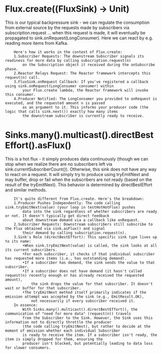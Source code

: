 # Flux.create((FluxSink<String>) -> Unit)

This is our typical backpressure sink - we can regulate the consumption from external source by the requests made by subscribers
via subscription.request ... when this request is made, it will eventually be propagated to sink.onRequest(LongConsumer).
Here we can react by e.g. reading more items from Kafka. 

        Here's how it works in the context of Flux.create:
        1.Subscriber Requests: The downstream Subscriber signals its readiness for more data by calling subscription.request(n)
            on the Subscription object it received during the onSubscribe phase.
        2.Reactor Relays Request: The Reactor framework intercepts this request(n) call.
        3.FluxSink.onRequest Callback: If you've registered a callback using sink.onRequest(LongConsumer consumer) within
            your Flux.create lambda, the Reactor framework will invoke this consumer.
        4.Producer Notified: The LongConsumer you provided to onRequest is executed, and the requested amount n is passed
            as an argument to it. This informs your producer code (the logic that calls sink.next()) exactly how many items
            the downstream subscriber is currently ready to receive.

# Sinks.many().multicast().directBestEffort<String>().asFlux()

This is a hot flux - it simply produces data continuously (though we can stop when we realize there are no subscribers left 
via sink.currentSubscriberCount()). Otherwise, this sink does not have any way to react on a request. It will simply try to 
produce using tryEmitNext and may buffer, drop or fail when the subscribers are not ready (based on the result of the tryEmitNext).
This behavior is determined by directBestEffort and similar methods.

        It's quite different from Flux.create. Here's the breakdown:
        1.Producer Pushes Independently: The code calling sink.tryEmitNext(value) (your loop in testHotHotFlux) pushes
            data into the sink regardless of whether subscribers are ready or not. It doesn't typically get direct feedback
            about downstream demand via a callback like onRequest.
        2.Subscriber Requests: Downstream subscribers still subscribe to the Flux obtained via sink.asFlux() and signal
            their demand by calling subscription.request(n).
        3.Sink's Role (directBestEffort): This specific sink type lives up to its name:
            •When sink.tryEmitNext(value) is called, the sink looks at all its current subscribers.
            •For each subscriber, it checks if that individual subscriber has requested more items (i.e., has outstanding demand).
            •If a subscriber has demand, the sink sends the value to that subscriber.
            •If a subscriber does not have demand (it hasn't called request(n) recently enough or has already received the requested amount),
                the sink drops the value for that subscriber. It doesn't wait or buffer for that subscriber.
            •The tryEmitNext method itself primarily indicates if the emission attempt was accepted by the sink (e.g., EmitResult.OK),
                not necessarily if every subscriber received it.
        In essence:
            With Sinks.many().multicast().directBestEffort(), the communication of "need for more data" (request(n)) travels
            from the Subscriber to the Sink. However, the Sink uses this information not to directly throttle the producer
            (the code calling tryEmitNext), but rather to decide at the moment of emission whether each individual Subscriber
            is ready to receive the item. If a subscriber isn't ready, the item is simply dropped for them, ensuring the
            producer isn't blocked, but potentially leading to data loss for slower consumers.